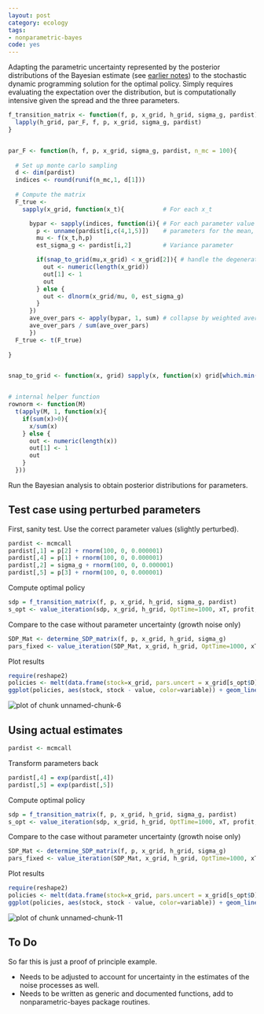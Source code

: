 ```yaml
---
layout: post
category: ecology
tags:
- nonparametric-bayes
code: yes
---
```








Adapting the parametric uncertainty represented by the posterior distributions of the Bayesian estimate (see [earlier notes](http://carlboettiger.info/2013/04/12/parametric-bayesian-example.html)) to the stochastic dynamic programming solution for the optimal policy.  Simply requires evaluating the expectation over the distribution, but is computationally intensive given the spread and the three parameters.  





```r
f_transition_matrix <- function(f, p, x_grid, h_grid, sigma_g, pardist){
  lapply(h_grid, par_F, f, p, x_grid, sigma_g, pardist)
}


par_F <- function(h, f, p, x_grid, sigma_g, pardist, n_mc = 100){
  
  # Set up monte carlo sampling 
  d <- dim(pardist)
  indices <- round(runif(n_mc,1, d[1]))
  
  # Compute the matrix
  F_true <- 
    sapply(x_grid, function(x_t){           # For each x_t  

      bypar <- sapply(indices, function(i){ # For each parameter value
        p <- unname(pardist[i,c(4,1,5)])    # parameters for the mean, at current sample 
        mu <- f(x_t,h,p)
        est_sigma_g <- pardist[i,2]         # Variance parameter 

        if(snap_to_grid(mu,x_grid) < x_grid[2]){ # handle the degenerate case 
          out <- numeric(length(x_grid))
          out[1] <- 1
          out
        } else {
          out <- dlnorm(x_grid/mu, 0, est_sigma_g) 
        }
      })  
      ave_over_pars <- apply(bypar, 1, sum) # collapse by weighted average over possible parameters    
      ave_over_pars / sum(ave_over_pars)
      })
  F_true <- t(F_true)
        
}


snap_to_grid <- function(x, grid) sapply(x, function(x) grid[which.min(abs(grid - x))])   


# internal helper function
rownorm <- function(M) 
  t(apply(M, 1, function(x){ 
    if(sum(x)>0){
      x/sum(x)
    } else {
      out <- numeric(length(x))
      out[1] <- 1
      out
    }
  }))
```


Run the Bayesian analysis to obtain posterior distributions for parameters.  




## Test case using perturbed parameters

First, sanity test. Use the correct parameter values (slightly perturbed).  


```r
pardist <- mcmcall
pardist[,1] = p[2] + rnorm(100, 0, 0.000001)
pardist[,4] = p[1] + rnorm(100, 0, 0.000001)
pardist[,2] = sigma_g + rnorm(100, 0, 0.000001)
pardist[,5] = p[3] + rnorm(100, 0, 0.000001)
```


Compute optimal policy


```r
sdp = f_transition_matrix(f, p, x_grid, h_grid, sigma_g, pardist)
s_opt <- value_iteration(sdp, x_grid, h_grid, OptTime=1000, xT, profit, delta)
```


Compare to the case without parameter uncertainty (growth noise only)


```r
SDP_Mat <- determine_SDP_matrix(f, p, x_grid, h_grid, sigma_g)
pars_fixed <- value_iteration(SDP_Mat, x_grid, h_grid, OptTime=1000, xT, profit, delta)
```


Plot results


```r
require(reshape2)
policies <- melt(data.frame(stock=x_grid, pars.uncert = x_grid[s_opt$D], pars.fixed = x_grid[pars_fixed$D]), id="stock")
ggplot(policies, aes(stock, stock - value, color=variable)) + geom_line(alpha=1) + xlab("stock size") + ylab("escapement") 
```

![plot of chunk unnamed-chunk-6](http://farm9.staticflickr.com/8247/8664808783_af5240ec6e_o.png) 


## Using actual estimates



```r
pardist <- mcmcall
```


Transform parameters back


```r
pardist[,4] = exp(pardist[,4])
pardist[,5] = exp(pardist[,5])
```


Compute optimal policy


```r
sdp = f_transition_matrix(f, p, x_grid, h_grid, sigma_g, pardist)
s_opt <- value_iteration(sdp, x_grid, h_grid, OptTime=1000, xT, profit, delta)
```


Compare to the case without parameter uncertainty (growth noise only)


```r
SDP_Mat <- determine_SDP_matrix(f, p, x_grid, h_grid, sigma_g)
pars_fixed <- value_iteration(SDP_Mat, x_grid, h_grid, OptTime=1000, xT, profit, delta)
```


Plot results


```r
require(reshape2)
policies <- melt(data.frame(stock=x_grid, pars.uncert = x_grid[s_opt$D], pars.fixed = x_grid[pars_fixed$D]), id="stock")
ggplot(policies, aes(stock, stock - value, color=variable)) + geom_line(alpha=1) + xlab("stock size") + ylab("escapement") 
```

![plot of chunk unnamed-chunk-11](http://farm9.staticflickr.com/8264/8664820975_f29cc8d3be_o.png) 



## To Do

So far this is just a proof of principle example.  

* Needs to be adjusted to account for uncertainty in the estimates of the noise processes as well. 
* Needs to be written as generic and documented functions, add to nonparametric-bayes package routines.  


